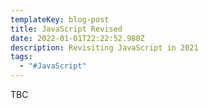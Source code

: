 ```yaml
---
templateKey: blog-post
title: JavaScript Revised
date: 2022-01-01T22:22:52.980Z
description: Revisiting JavaScript in 2021
tags:
  - "#JavaScript"
---
```

TBC